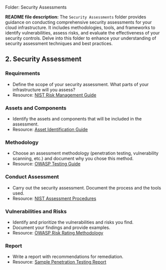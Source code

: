 Folder: Security Assessments

**README file description:**
The `Security Assessments` folder provides guidance on conducting comprehensive security assessments for your cloud infrastructure. It includes methodologies, tools, and frameworks to identify vulnerabilities, assess risks, and evaluate the effectiveness of your security controls. Delve into this folder to enhance your understanding of security assessment techniques and best practices.

## 2. Security Assessment

### Requirements
- Define the scope of your security assessment. What parts of your infrastructure will you assess?
- Resource: [NIST Risk Management Guide](https://csrc.nist.gov/publications/detail/sp/800-30/rev-1/final)

### Assets and Components
- Identify the assets and components that will be included in the assessment.
- Resource: [Asset Identification Guide](https://www.cdse.edu/Portals/124/Documents/jobaids/industrial/asset-identification-guide.pdf)

### Methodology
- Choose an assessment methodology (penetration testing, vulnerability scanning, etc.) and document why you chose this method.
- Resource: [OWASP Testing Guide](https://owasp.org/www-project-web-security-testing-guide/)

### Conduct Assessment
- Carry out the security assessment. Document the process and the tools used.
- Resource: [NIST Assessment Procedures](https://csrc.nist.gov/publications/detail/sp/800-53a/rev-5/final)

### Vulnerabilities and Risks
- Identify and prioritize the vulnerabilities and risks you find.
- Document your findings and provide examples.
- Resource: [OWASP Risk Rating Methodology](https://owasp.org/www-community/OWASP_Risk_Rating_Methodology)

### Report
- Write a report with recommendations for remediation.
- Resource: [Sample Penetration Testing Report](https://purplesec.us/wp-content/uploads/2019/12/Sample-Penetration-Test-Report-PurpleSec.pdf)

